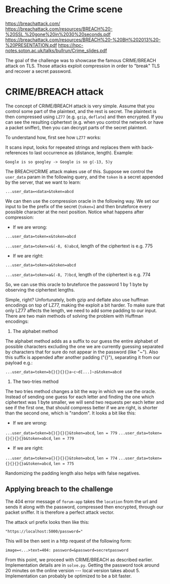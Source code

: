 # Breaching the Crime scene

https://breachattack.com/
https://breachattack.com/resources/BREACH%20-%20SSL,%20gone%20in%2030%20seconds.pdf
https://breachattack.com/resources/BREACH%20-%20BH%202013%20-%20PRESENTATION.pdf
https://hpc-notes.soton.ac.uk/talks/bullrun/Crime_slides.pdf

The goal of the challenge was to showcase the famous CRIME/BREACH attack on TLS. Those attacks exploit compression in order to "break" TLS and recover a secret password.

# CRIME/BREACH attack

The concept of CRIME/BREACH attack is very simple. Assume that you control some part of the plaintext, and the rest is secret. The plaintext is then compressed using `LZ77` (e.g. `gzip`, `deflate`) and then encrypted. If you can see the resulting ciphertext (e.g. when you control the network or have a packet sniffer), then you can decrypt parts of the secret plaintext.

To understand how, first see how `LZ77` works:

It scans input, looks for repeated strings and replaces them with back-references to last occurrence as (distance, length). Example:

`Google is so googley -> Google is so g(-13, 5)y`

The BREACH/CRIME attack makes use of this. Suppose we control the `user_data` param in the following query, and the `token` is a secret appended by the server, that we want to learn:

`...user_data=<data>&token=abcd`

We can then use the compression oracle in the following way. We set our input to be the prefix of the secret (`token=`) and then bruteforce every possible character at the next position. Notice what happens after compression:

* If we are wrong:
  
`...user_data=token=x&token=abcd`

`...user_data=token=x&(-8, 6)abcd`, length of the ciphertext is e.g. 775
* If we are right:

`...user_data=token=a&token=abcd`

`...user_data=token=a&(-8, 7)bcd`, length of the ciphertext is e.g. 774

So, we can use this oracle to bruteforce the password 1 by 1 byte by observing the ciphertext lengths.

Simple, right? Unfortunately, both gzip and deflate also use huffman encodings on top of LZ77, making the exploit a bit harder. To make sure that only LZ77 affects the length, we need to add some padding to our input. There are two main methods of solving the problem with Huffman encodings:
1. The alphabet method

The alphabet method adds as a suffix to our guess the entire alphabet of possible characters excluding the one we are currently guessing separated by characters that for sure do not appear in the password (like "~"). Also this suffix is appended after another padding ("{}"), separating it from our payload e.g.:

`...user_data=token=b{}{}{}{}a~c~d[...]~z&token=abcd`

1. The two-tries method

The two tries method changes a bit the way in which we use the oracle. Instead of sending one guess for each letter and finding the one which ciphertext was 1 byte smaller, we will send two requests per each letter and see if the first one, that should compress better if we are right, is shorter than the second one, which is "random". It looks a bit like this:

* If we are wrong:

`...user_data=token=b{}{}{}{}&token=abcd`, `len = 779`
`...user_data=token={}{}{}{}b&token=abcd`, `len = 779`

* If we are right:

`...user_data=token=a{}{}{}{}&token=abcd`, `len = 774`
`...user_data=token={}{}{}{}a&token=abcd`, `len = 775`

Randomizing the padding length also helps with false negatives. 

## Applying breach to the challenge

The 404 error message of `forum-app` takes the `location` from the url and sends it along with the password, compressed then encrypted, through our packet sniffer. It is therefore a perfect attack vector.

The attack url prefix looks then like this:

`"https://localhost:5000/password="`

This will be then sent in a http request of the following form:

`image=<...>text=404: password=&password=secretpassword`

From this point, we proceed with CRIME/BREACH as described earlier. Implementation details are in `solve.py`. Getting the password took around 20 minutes on the online version --- local version takes about 5. Implementation can probably be optimized to be a bit faster.
